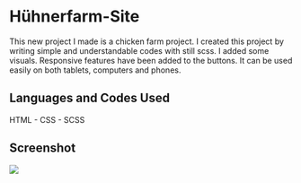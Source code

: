 
<h1>Hühnerfarm-Site</h1>

This new project I made is a chicken farm project.
I created this project by writing simple and understandable codes with still scss.
I added some visuals.
Responsive features have been added to the buttons.
It can be used easily on both tablets, computers and phones.

<h2>Languages and Codes Used</h2>

HTML - CSS - SCSS

<h2>Screenshot</h2>

![](hühnerfarm.gif)
